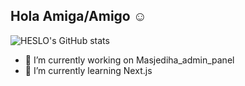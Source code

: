 ## Hola Amiga/Amigo ☺️



![HESLO's GitHub stats](https://github-readme-stats.vercel.app/api?username=HESL0&show_icons=true&theme=highcontrast)





- 🔭 I’m currently working on Masjediha_admin_panel
- 🌱 I’m currently learning Next.js

<!--
**HESL0/HESL0** is a ✨ _special_ ✨ repository because its `README.md` (this file) appears on your GitHub profile.

Here are some ideas to get you started:
[![HESLO's github activity graph](https://github-readme-activity-graph.vercel.app/graph?username=HESL0&theme=gotham&height=200&width=200)](https://github.com/github-readme-activity-graph)


- 👯 I’m looking to collaborate on ...
- 🤔 I’m looking for help with ...
- 💬 Ask me about ...
- 📫 How to reach me: ...
- 😄 Pronouns: ...
- ⚡ Fun fact: ...
-->
